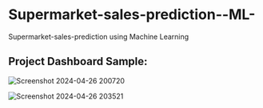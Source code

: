 # Supermarket-sales-prediction--ML-
Supermarket-sales-prediction using Machine Learning 

## Project Dashboard Sample:

![Screenshot 2024-04-26 200720](https://github.com/priotosh265/Supermarket-sales-prediction--ML-/assets/65670862/368654ea-d29d-40c8-bf8e-a2baf967b2ca)


![Screenshot 2024-04-26 203521](https://github.com/priotosh265/Supermarket-sales-prediction--ML-/assets/65670862/58284c54-d778-468f-9050-81f18d3bd25a)
